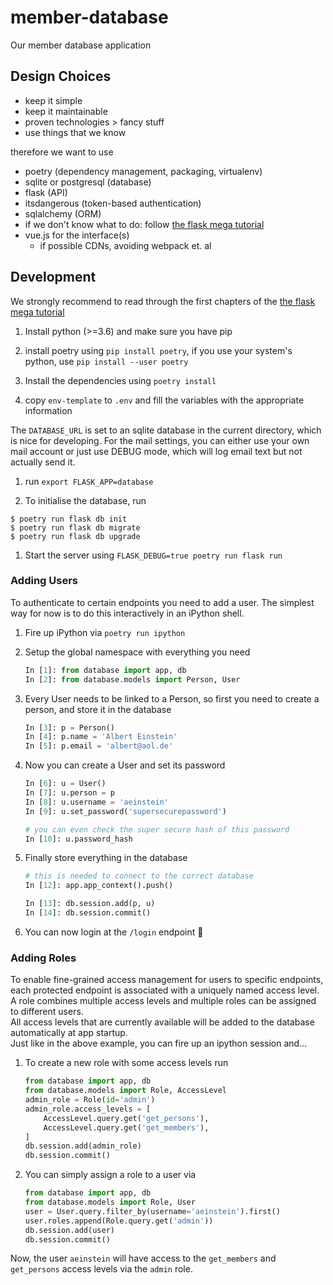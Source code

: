 # member-database
Our member database application

## Design Choices
- keep it simple
- keep it maintainable
- proven technologies > fancy stuff
- use things that we know

therefore we want to use
- poetry (dependency management, packaging, virtualenv)
- sqlite or postgresql (database)
- flask (API)
- itsdangerous (token-based authentication)
- sqlalchemy (ORM)
- if we don't know what to do: follow [the flask mega tutorial](https://blog.miguelgrinberg.com/post/the-flask-mega-tutorial-part-i-hello-world)
- vue.js for the interface(s)
  - if possible CDNs, avoiding webpack et. al

## Development

We strongly recommend to read through the first chapters of the [the flask mega tutorial](https://blog.miguelgrinberg.com/post/the-flask-mega-tutorial-part-i-hello-world)

1. Install python (>=3.6) and make sure you have pip

1. install poetry using `pip install poetry`, if you use your system's python, use
`pip install --user poetry`

1. Install the dependencies using `poetry install`

1. copy `env-template` to `.env` and fill the variables with the appropriate information
  
  The `DATABASE_URL` is set to an sqlite database in the current directory, which is nice for developing.
  For the mail settings, you can either use your own mail account or just use DEBUG mode,
  which will log email text but not actually send it.

1. run `export FLASK_APP=database`

1. To initialise the database, run
  ```
  $ poetry run flask db init
  $ poetry run flask db migrate
  $ poetry run flask db upgrade
  ```

1. Start the server using `FLASK_DEBUG=true poetry run flask run`

### Adding Users

To authenticate to certain endpoints you need to add a user. The simplest way
for now is to do this interactively in an iPython shell.

1. Fire up iPython via `poetry run ipython`

1. Setup the global namespace with everything you need
   ```python
   In [1]: from database import app, db
   In [2]: from database.models import Person, User
   ```

1. Every User needs to be linked to a Person, so first you need to create a
   person, and store it in the database
   ```python
   In [3]: p = Person()
   In [4]: p.name = 'Albert Einstein'
   In [5]: p.email = 'albert@aol.de'
   ```

1. Now you can create a User and set its password
   ```python
   In [6]: u = User()
   In [7]: u.person = p
   In [8]: u.username = 'aeinstein'
   In [9]: u.set_password('supersecurepassword')

   # you can even check the super secure hash of this password
   In [10]: u.password_hash
   ```

1. Finally store everything in the database
   ```python
   # this is needed to connect to the correct database
   In [12]: app.app_context().push()

   In [13]: db.session.add(p, u)
   In [14]: db.session.commit()
   ```

1. You can now login at the `/login` endpoint 🎉

### Adding Roles

To enable fine-grained access management for users to specific endpoints,
each protected endpoint is associated with a uniquely named access level.  
A role combines multiple access levels and multiple roles can be assigned to
different users.  
All access levels that are currently available will be added to the database
automatically at app startup.  
Just like in the above example, you can fire up an ipython session and...

1. To create a new role with some access levels run
   ```python
   from database import app, db
   from database.models import Role, AccessLevel
   admin_role = Role(id='admin')
   admin_role.access_levels = [
       AccessLevel.query.get('get_persons'),
       AccessLevel.query.get('get_members'),
   ]
   db.session.add(admin_role)
   db.session.commit()
   ```

1. You can simply assign a role to a user via
   ```python
   from database import app, db
   from database.models import Role, User
   user = User.query.filter_by(username='aeinstein').first()
   user.roles.append(Role.query.get('admin'))
   db.session.add(user)
   db.session.commit()
   ```

Now, the user `aeinstein` will have access to the `get_members` and
`get_persons` access levels via the `admin` role.
